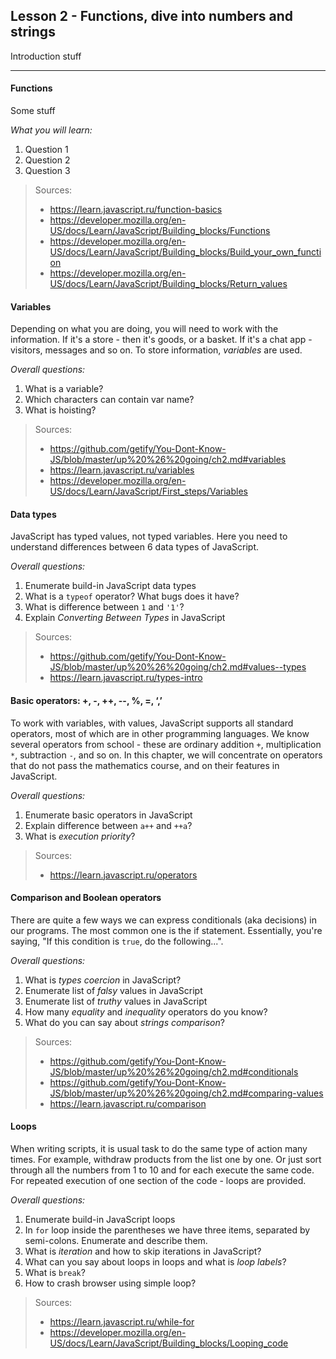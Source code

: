 Lesson 2 - Functions, dive into numbers and strings
------------------------------------------------------------


Introduction stuff

----------

#### <i class="icon-star"></i> Functions
Some stuff

*What you will learn:*

 1. Question 1
 2. Question 2
 3. Question 3
 	
> Sources:
> - https://learn.javascript.ru/function-basics
> - https://developer.mozilla.org/en-US/docs/Learn/JavaScript/Building_blocks/Functions
> - https://developer.mozilla.org/en-US/docs/Learn/JavaScript/Building_blocks/Build_your_own_function
> - https://developer.mozilla.org/en-US/docs/Learn/JavaScript/Building_blocks/Return_values

#### <i class="icon-star"></i> Variables
Depending on what you are doing, you will need to work with the information.
If it's a store - then it's goods, or a basket. If it's a chat app - visitors, messages and so on.
To store information, *variables* are used.

*Overall questions:*

 1. What is a variable?
 2. Which characters can contain var name?
 3. What is hoisting?

> Sources:
> - https://github.com/getify/You-Dont-Know-JS/blob/master/up%20%26%20going/ch2.md#variables 
> - https://learn.javascript.ru/variables 
> - https://developer.mozilla.org/en-US/docs/Learn/JavaScript/First_steps/Variables 

#### <i class="icon-star"></i> Data types
JavaScript has typed values, not typed variables. Here you need to understand differences between 6 data types of JavaScript.

*Overall questions:*

 1. Enumerate build-in JavaScript data types
 2. What is a `typeof` operator? What bugs does it have?
 3. What is difference between `1` and `'1'`?
 4. Explain *Converting Between Types* in JavaScript

> Sources:
> - https://github.com/getify/You-Dont-Know-JS/blob/master/up%20%26%20going/ch2.md#values--types
> - https://learn.javascript.ru/types-intro

#### <i class="icon-star"></i> Basic operators: +, -, ++, --, %, =, ‘,’
To work with variables, with values, JavaScript supports all standard operators, most of which are in other programming languages. We know several operators from school - these are ordinary addition `+`, multiplication `*`, subtraction `-`, and so on.
In this chapter, we will concentrate on operators that do not pass the mathematics course, and on their features in JavaScript.

*Overall questions:*

 1. Enumerate basic operators in JavaScript
 2. Explain difference between `a++` and `++a`?
 3. What is *execution priority*?

> Sources:
> - https://learn.javascript.ru/operators 

#### <i class="icon-star"></i> Comparison and Boolean operators
There are quite a few ways we can express conditionals (aka decisions) in our programs.
The most common one is the if statement. Essentially, you're saying, "If this condition is `true`, do the following...".

*Overall questions:*

 1. What is *types coercion* in JavaScript?
 2. Enumerate list of *falsy* values in JavaScript
 3. Enumerate list of *truthy* values in JavaScript
 4. How many *equality* and *inequality* operators do you know?
 5. What do you can say about *strings comparison*?

> Sources:
> - https://github.com/getify/You-Dont-Know-JS/blob/master/up%20%26%20going/ch2.md#conditionals 
> - https://github.com/getify/You-Dont-Know-JS/blob/master/up%20%26%20going/ch2.md#comparing-values 
> - https://learn.javascript.ru/comparison 

#### <i class="icon-star"></i> Loops
When writing scripts, it is usual task to do the same type of action many times.
For example, withdraw products from the list one by one. Or just sort through all the numbers from 1 to 10 and for each execute the same code. For repeated execution of one section of the code - loops are provided.

*Overall questions:*

 1. Enumerate build-in JavaScript loops
 2. In `for` loop inside the parentheses we have three items, separated by semi-colons. Enumerate and describe them.
 3. What is *iteration* and how to skip iterations in JavaScript?
 4. What can you say about loops in loops and what is *loop labels*?
 5. What is `break`?
 6. How to crash browser using simple loop?

> Sources:
> - https://learn.javascript.ru/while-for 
> - https://developer.mozilla.org/en-US/docs/Learn/JavaScript/Building_blocks/Looping_code

